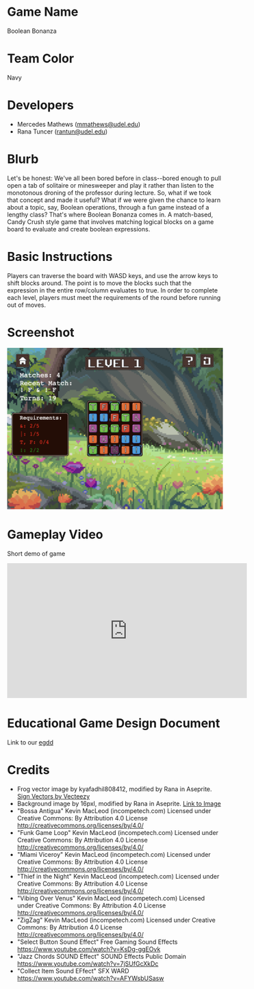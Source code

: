 # Game Name

Boolean Bonanza

# Team Color

Navy

# Developers

-   Mercedes Mathews (mmathews@udel.edu)
-   Rana Tuncer (rantun@udel.edu)

# Blurb

Let's be honest: We've all been bored before in class--bored enough to pull open a tab of solitaire or minesweeper and play it rather than listen to the monotonous droning of the professor during lecture. So, what if we took that concept and made it useful? What if we were given the chance to learn about a topic, say, Boolean operations, through a fun game instead of a lengthy class? That's where Boolean Bonanza comes in. A match-based, Candy Crush style game that involves matching logical blocks on a game board to evaluate and create boolean expressions.

# Basic Instructions

Players can traverse the board with WASD keys, and use the arrow keys to shift blocks around. The point is to move the blocks such that the expression in the entire row/column evaluates to true. In order to complete each level, players must meet the requirements of the round before running out of moves.

# Screenshot

![Game Snapshot](./docs/large.png)

# Gameplay Video

Short demo of game

<iframe width="560" height="315" src="https://www.youtube.com/embed/MoIkJmGQfFU?si=8F-u-RALv5qWJxrQ" title="YouTube video player" frameborder="0" allow="accelerometer; autoplay; clipboard-write; encrypted-media; gyroscope; picture-in-picture; web-share" referrerpolicy="strict-origin-when-cross-origin" allowfullscreen></iframe>

# Educational Game Design Document

Link to our [egdd](https://ud-s24-cisc374.github.io/final-project-navy/docs/egdd.html)

# Credits

-   Frog vector image by kyafadhil808412, modified by Rana in Aseprite. <a href="https://www.vecteezy.com/free-vector/sign">Sign Vectors by Vecteezy</a>
-   Background image by 16pxl, modified by Rana in Aseprite. <a href="https://8pxl.tumblr.com/post/712784334718894080/rest-now-youve-earned-it-available-as-a">Link to Image</a>
-   "Bossa Antigua" Kevin MacLeod (incompetech.com)
    Licensed under Creative Commons: By Attribution 4.0 License http://creativecommons.org/licenses/by/4.0/
-   "Funk Game Loop" Kevin MacLeod (incompetech.com)
    Licensed under Creative Commons: By Attribution 4.0 License http://creativecommons.org/licenses/by/4.0/
-   "Miami Viceroy" Kevin MacLeod (incompetech.com)
    Licensed under Creative Commons: By Attribution 4.0 License http://creativecommons.org/licenses/by/4.0/
-   "Thief in the Night" Kevin MacLeod (incompetech.com) Licensed under Creative Commons: By Attribution 4.0 License http://creativecommons.org/licenses/by/4.0/
-   "Vibing Over Venus" Kevin MacLeod (incompetech.com) Licensed under Creative Commons: By Attribution 4.0 License http://creativecommons.org/licenses/by/4.0/
-   "ZigZag" Kevin MacLeod (incompetech.com)
    Licensed under Creative Commons: By Attribution 4.0 License http://creativecommons.org/licenses/by/4.0/
-   "Select Button Sound Effect" Free Gaming Sound Effects https://www.youtube.com/watch?v=KsDg-ggEOvk
-   "Jazz Chords SOUND Effect" SOUND Effects Public Domain https://www.youtube.com/watch?v=7jSUfGcXkDc
-   "Collect Item Sound EFfect" SFX WARD https://www.youtube.com/watch?v=AFYWsbUSasw
